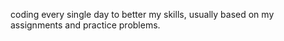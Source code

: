 coding every single day to better my skills, usually based on my assignments and practice problems.
